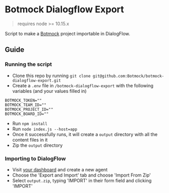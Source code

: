 # Botmock Dialogflow Export

> requires node >= 10.15.x

Script to make a [Botmock](https://botmock.com) project importable in DialogFlow.

## Guide

### Running the script

- Clone this repo by running `git clone git@github.com:Botmock/botmock-dialogflow-export.git`
- Create a `.env` file in `/botmock-dialogflow-export` with the following variables (and your values filled in)

```console
BOTMOCK_TOKEN=""
BOTMOCK_TEAM_ID=""
BOTMOCK_PROJECT_ID=""
BOTMOCK_BOARD_ID=""
```

- Run `npm install`
- Run `node index.js --host=app`
- Once it successfully runs, it will create a `output` directory with all the content files in it
- Zip the `output` directory

### Importing to DialogFlow

- Visit [your dashboard](console.dialogflow.com) and create a new agent
- Choose the 'Export and Import' tab and choose 'Import From Zip'
- Select `output.zip`, typing 'IMPORT' in their form field and clicking 'IMPORT'
